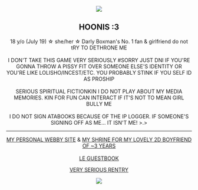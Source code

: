 <p align="center">
  <img src="https://file.garden/ZRW6HfKULjLI59VJ/CapriCheer.png">
</p>
  <strong><h2 align="center">HOONIS :3</h2></strong>
  <p align="center">
     18 y/o (July 19) ☆ she/her ☆ Darly Boxman's No. 1 fan & girlfriend do not tRY TO DETHRONE ME
    <br><br>
    I DON'T TAKE THIS GAME VERY SERIOUSLY #SORRY JUST DNI IF YOU'RE GONNA THROW A PISSY FIT OVER SOMEONE ELSE'S IDENTITY OR YOU'RE LIKE LOLISHO/INCEST/ETC. YOU PROBABLY STINK IF YOU SELF ID AS PROSHIP
    <br><br>
    SERIOUS SPIRITUAL FICTIONKIN I DO NOT PLAY ABOUT MY MEDIA MEMORIES. KIN FOR FUN CAN INTERACT IF IT'S NOT TO MEAN GIRL BULLY ME
    <br><br>
    I DO NOT SIGN ATABOOKS BECAUSE OF THE IP LOGGER. IF SOMEONE'S SIGNING OFF AS ME... IT ISN'T ME! >.>
  </p>
  <hr>
<p align="center">
  <a href="https://confettiguts.gay/">MY PERSONAL WEBBY SITE</a> & <a href="https://darly.waifu.ist/">MY SHRINE FOR MY LOVELY 2D BOYFRIEND OF ~3 YEARS</a>
  <br><br>
  <a href="https://hoonisboogie.github.io/guestbook/">LE GUESTBOOK</a>
</p>
<p align="center">
  <a href="https://rentry.co/thedrunkenclam" target="_blank">VERY SERIOUS RENTRY</a>
</p>
<p align="center">
  <img src="https://file.garden/ZRW6HfKULjLI59VJ/IMG_5690.jpg">
</p>

